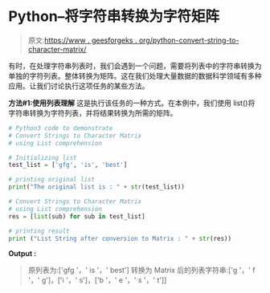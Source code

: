 # Python–将字符串转换为字符矩阵

> 原文:[https://www . geesforgeks . org/python-convert-string-to-character-matrix/](https://www.geeksforgeeks.org/python-convert-strings-to-character-matrix/)

有时，在处理字符串列表时，我们会遇到一个问题，需要将列表中的字符串转换为单独的字符列表。整体转换为矩阵。这在我们处理大量数据的数据科学领域有多种应用。让我们讨论执行这项任务的某些方法。

**方法#1:使用列表理解**
这是执行该任务的一种方式。在本例中，我们使用 list()将字符串转换为字符列表，并将结果转换为所需的矩阵。

```py
# Python3 code to demonstrate 
# Convert Strings to Character Matrix
# using List comprehension

# Initializing list
test_list = ['gfg', 'is', 'best']

# printing original list
print("The original list is : " + str(test_list))

# Convert Strings to Character Matrix
# using List comprehension
res = [list(sub) for sub in test_list]

# printing result 
print ("List String after conversion to Matrix : " + str(res))
```

**Output :**

> 原列表为:['gfg '，' is '，' best']
> 转换为 Matrix 后的列表字符串:['g '，' f '，' g']，['i '，' s']，['b '，' e '，' s '，' t']]